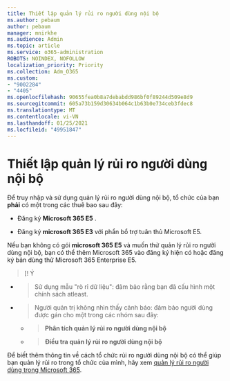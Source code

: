 ```yaml
---
title: Thiết lập quản lý rủi ro người dùng nội bộ
ms.author: pebaum
author: pebaum
manager: mnirkhe
ms.audience: Admin
ms.topic: article
ms.service: o365-administration
ROBOTS: NOINDEX, NOFOLLOW
localization_priority: Priority
ms.collection: Adm_O365
ms.custom:
- "9002284"
- "4405"
ms.openlocfilehash: 90655fea0b8a7debabdd986bf0f89244d509e8d9
ms.sourcegitcommit: 605a73b159d30634b064c1b63b0e734ceb3fdec8
ms.translationtype: MT
ms.contentlocale: vi-VN
ms.lasthandoff: 01/25/2021
ms.locfileid: "49951847"
---
```

# <a name="set-up-insider-risk-management"></a>Thiết lập quản lý rủi ro người dùng nội bộ

Để truy nhập và sử dụng quản lý rủi ro người dùng nội bộ, tổ chức của bạn **phải** có một trong các thuê bao sau đây:

- Đăng ký **Microsoft 365 E5** .

- Đăng ký **microsoft 365 E3** với phần bổ trợ tuân thủ Microsoft E5.

Nếu bạn không có gói **microsoft 365 E5** và muốn thử quản lý rủi ro người dùng nội bộ, bạn có thể thêm Microsoft 365 vào đăng ký hiện có hoặc đăng ký bản dùng thử Microsoft 365 Enterprise E5.

> [! Ý
- > Sử dụng mẫu "rò rỉ dữ liệu": đảm bảo rằng bạn đã cấu hình một chính sách atleast.
- > Người quản trị không nhìn thấy cảnh báo: đảm bảo người dùng được gán cho một trong các nhóm sau đây:
    - >**Phân tích quản lý rủi ro người dùng nội bộ**
    - >**Điều tra quản lý rủi ro người dùng nội bộ**

Để biết thêm thông tin về cách tổ chức rủi ro người dùng nội bộ có thể giúp bạn quản lý rủi ro trong tổ chức của mình, hãy xem [quản lý rủi ro người dùng trong Microsoft 365](https://go.microsoft.com/fwlink/?linkid=2123907).
